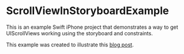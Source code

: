 # ScrollViewInStoryboardExample
This is an example Swift iPhone project that demonstrates a way to get UIScrollViews working using the storyboard and constraints.

This example was created to illustrate this [blog post](http://www.thejuniordev.com/how-to-get-a-uiscrollview-working-using-the-storyboard/).




